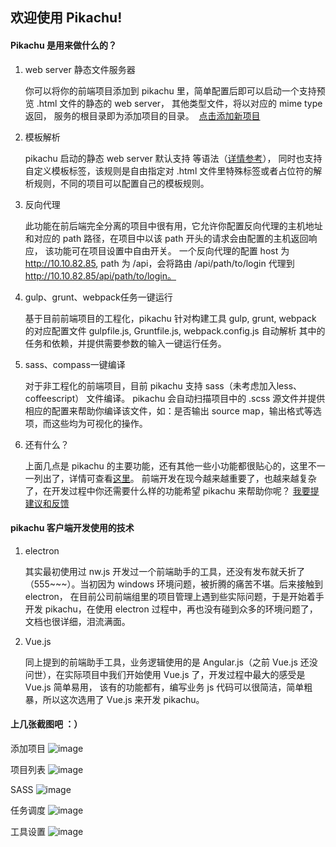 ## 欢迎使用 Pikachu!

#### Pikachu 是用来做什么的？

1.  web server 静态文件服务器

    你可以将你的前端项目添加到 pikachu 里，简单配置后即可以启动一个支持预览 .html 文件的静态的 web server， 其他类型文件，将以对应的 mime type 返回， 服务的根目录即为添加项目的目录。  [点击添加新项目](javascript:)

2.  模板解析

    pikachu 启动的静态 web server 默认支持 <include file="path/to/file"></include> 等语法（[详情参考](javascript:)）， 同时也支持自定义模板标签，该规则是自由指定对 .html 文件里特殊标签或者占位符的解析规则，不同的项目可以配置自己的模板规则。

3.  反向代理

    此功能在前后端完全分离的项目中很有用，它允许你配置反向代理的主机地址和对应的 path 路径，在项目中以该 path 开头的请求会由配置的主机返回响应， 该功能可在项目设置中自由开关。
    一个反向代理的配置 host 为 http://10.10.82.85, path 为 /api，会将路由 /api/path/to/login 代理到 http://10.10.82.85/api/path/to/login。

4.  gulp、grunt、webpack任务一键运行

    基于目前前端项目的工程化，pikachu 针对构建工具 gulp, grunt, webpack 的对应配置文件 gulpfile.js, Gruntfile.js, webpack.config.js 自动解析 其中的任务和依赖，并提供需要参数的输入一键运行任务。

5.  sass、compass一键编译

    对于非工程化的前端项目，目前 pikachu 支持 sass（未考虑加入less、coffeescript） 文件编译。
     pikachu 会自动扫描项目中的 .scss 源文件并提供相应的配置来帮助你编译该文件，如：是否输出 source map，输出格式等选项，而这些均为可视化的操作。

6.  还有什么？

    上面几点是 pikachu 的主要功能，还有其他一些小功能都很贴心的，这里不一一列出了，详情可查看[这里](javascript:)。
     前端开发在现今越来越重要了，也越来越复杂了，在开发过程中你还需要什么样的功能希望 pikachu 来帮助你呢？ [我要提建议和反馈](javascript:)

#### pikachu 客户端开发使用的技术

1.  electron

    其实最初使用过 nw.js 开发过一个前端助手的工具，还没有发布就夭折了（555~~~）。当初因为 windows 环境问题，被折腾的痛苦不堪。后来接触到 electron， 在目前公司前端组里的项目管理上遇到些实际问题，于是开始着手开发 pikachu，在使用 electron 过程中，再也没有碰到众多的环境问题了，文档也很详细，泪流满面。

2.  Vue.js

    同上提到的前端助手工具，业务逻辑使用的是 Angular.js（之前 Vue.js 还没问世），在实际项目中我们开始使用 Vue.js 了，开发过程中最大的感受是 Vue.js 简单易用， 该有的功能都有，编写业务 js 代码可以很简洁，简单粗暴，所以这次选用了 Vue.js 来开发 pikachu。

#### 上几张截图吧 ：）

添加项目
![image](https://github.com/Shaman05/Pikachu/docs/images/prj_add.png)

项目列表
![image](https://github.com/Shaman05/Pikachu/docs/images/prj_list.png)

SASS
![image](https://github.com/Shaman05/Pikachu/docs/images/prj_sass.png)

任务调度
![image](https://github.com/Shaman05/Pikachu/docs/images/prj_task.png)

工具设置
![image](https://github.com/Shaman05/Pikachu/docs/images/setting.png)